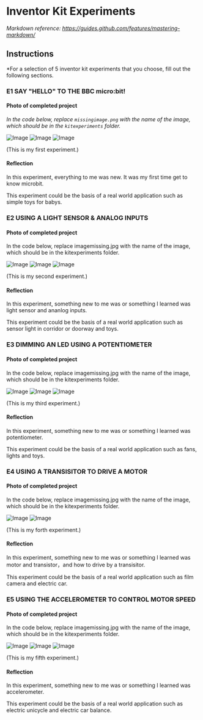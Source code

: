 # Inventor Kit Experiments

*Markdown reference: https://guides.github.com/features/mastering-markdown/*

## Instructions ##

*For a selection of 5 inventor kit experiments that you choose, fill out the following sections.

### E1 SAY "HELLO" TO THE BBC micro:bit! ###



#### Photo of completed project ####
*In the code below, replace `missingimage.png` with the name of the image, which should be in the `kitexperiments` folder.*

![Image](E1.PNG)
![Image](e1-1.jpeg)
![Image](e1-2.jpeg)


(This is my first experiment.)

#### Reflection ####

In this experiment, everything to me was new. It was my first time get to know microbit.

This experiment could be the basis of a real world application such as simple toys for babys.

### E2 USING A LIGHT SENSOR & ANALOG INPUTS ###



#### Photo of completed project ####
In the code below, replace imagemissing.jpg with the name of the image, which should be in the kitexperiments folder.

![Image](E2.PNG)
![Image](e2-1.jpeg)
![Image](e2-2.jpeg)

(This is my second experiment.)

#### Reflection ####

In this experiment, something new to me was or something I learned was light sensor and ananlog inputs.

This experiment could be the basis of a real world application such as sensor light in corridor or doorway and toys.

### E3 DIMMING AN LED USING A POTENTIOMETER ###



#### Photo of completed project ####
In the code below, replace imagemissing.jpg with the name of the image, which should be in the kitexperiments folder.

![Image](E3.PNG)
![Image](e3-1.jpeg)
![Image](e3-2.jpeg)

(This is my third experiment.)

#### Reflection ####

In this experiment, something new to me was or something I learned was potentiometer.

This experiment could be the basis of a real world application such as fans, lights and toys.

### E4 USING A TRANSISITOR TO DRIVE A MOTOR ###



#### Photo of completed project ####
In the code below, replace imagemissing.jpg with the name of the image, which should be in the kitexperiments folder.

![Image](E4.PNG)
![Image](e4-1.jpeg)

(This is my forth experiment.)

#### Reflection ####

In this experiment, something new to me was or something I learned was motor and transistor，and how to drive by a transisitor.

This experiment could be the basis of a real world application such as film camera and electric car.

### E5 USING THE ACCELEROMETER TO CONTROL MOTOR SPEED ###



#### Photo of completed project ####
In the code below, replace imagemissing.jpg with the name of the image, which should be in the kitexperiments folder.

![Image](E5.PNG)
![Image](e5-1.jpeg)
![Image](e5-2.jpeg)



(This is my fifth experiment.)

#### Reflection ####

In this experiment, something new to me was or something I learned was accelerometer.

This experiment could be the basis of a real world application such as electric unicycle and electric car balance.

